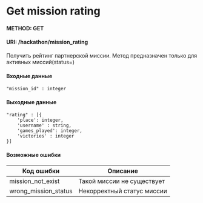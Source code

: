 # Get mission rating
#### METHOD: GET 
#### URI: /hackathon/mission_rating

Получить рейтинг партнерской миссии. Метод предназначен только для активных миссий(status=)

#### Входные данные

    "mission_id" : integer

#### Выходные данные
    
    "rating" : [{
    	'place': integer,
    	'username' : string,
    	'games_played': integer,
    	'victories' : integer
    }]     

#### Возможные ошибки

Код ошибки                      |    Описание
--------------------------------|--------------------------------
mission_not_exist				| Такой миссии не существует
wrong_mission_status			| Некорректный статус миссии